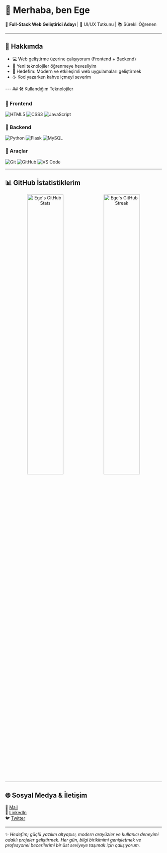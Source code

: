 # 👋 Merhaba, ben Ege  

🚀 **Full-Stack Web Geliştirici Adayı** | 🎨 UI/UX Tutkunu | 📚 Sürekli Öğrenen  

---

## 🌟 Hakkımda  
- 💻 Web geliştirme üzerine çalışıyorum (Frontend + Backend)  
- 📖 Yeni teknolojiler öğrenmeye hevesliyim  
- 🎯 Hedefim: Modern ve etkileşimli web uygulamaları geliştirmek  
- ☕ Kod yazarken kahve içmeyi severim  

--- ## 🛠️ Kullandığım Teknolojiler 

### 🔹 Frontend 

![HTML5](https://img.shields.io/badge/HTML5-E34F26?logo=html5&logoColor=white) 
![CSS3](https://img.shields.io/badge/CSS3-1572B6?logo=css3&logoColor=white) 
![JavaScript](https://img.shields.io/badge/JavaScript-F7DF1E?logo=javascript&logoColor=black) 

### 🔹 Backend 

![Python](https://img.shields.io/badge/Python-3776AB?logo=python&logoColor=white) 
![Flask](https://img.shields.io/badge/Flask-000000?logo=flask&logoColor=white) 
![MySQL](https://img.shields.io/badge/MySQL-4479A1?logo=mysql&logoColor=white) 

### 🔹 Araçlar 

![Git](https://img.shields.io/badge/Git-F05032?logo=git&logoColor=white) 
![GitHub](https://img.shields.io/badge/GitHub-181717?logo=github&logoColor=white) 
![VS Code](https://img.shields.io/badge/VSCode-0078d7?logo=visual-studio-code&logoColor=white) 

---

## 📊 GitHub İstatistiklerim  
<p align="center">
  <img src="https://github-readme-stats.vercel.app/api?username=gevaud&show_icons=true&theme=radical" alt="Ege's GitHub Stats" width="48%"/>
  <img src="https://github-readme-streak-stats.herokuapp.com/?user=gevaud&theme=radical" alt="Ege's GitHub Streak" width="48%"/>
</p>

---

## 🌐 Sosyal Medya & İletişim  
📩 [Mail](mailto:exaltedege@gmail.com)  
💼 [LinkedIn](https://www.linkedin.com/in/ege-özdemir-732a4b322)  
🐦 [Twitter](https://twitter.com/exaltedfenebace)  

---
✨ *Hedefim; güçlü yazılım altyapısı, modern arayüzler ve kullanıcı deneyimi odaklı projeler geliştirmek. Her gün, bilgi birikimimi genişletmek ve profesyonel becerilerimi bir üst seviyeye taşımak için çalışıyorum.*
